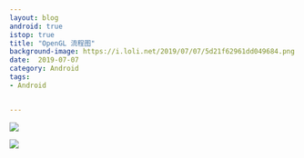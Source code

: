 ```yaml
---
layout: blog 
android: true 
istop: true
title: "OpenGL 流程图" 
background-image: https://i.loli.net/2019/07/07/5d21f62961dd049684.png
date:  2019-07-07
category: Android
tags: 
- Android


---
```


![](https://i.loli.net/2019/12/22/Ldeo14YAFgWnpZt.png)



![](https://i.loli.net/2019/07/07/5d21f86d5b5a898352.png)








